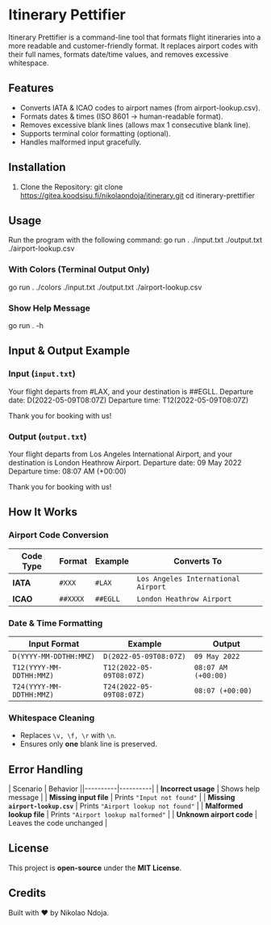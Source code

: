 # Itinerary Pettifier

Itinerary Prettifier is a command-line tool that formats flight itineraries into a more readable and customer-friendly format. It replaces airport codes with their full names, formats date/time values, and removes excessive whitespace.

## Features
- Converts IATA & ICAO codes to airport names (from airport-lookup.csv).
- Formats dates & times (ISO 8601 → human-readable format).
- Removes excessive blank lines (allows max 1 consecutive blank line).
- Supports terminal color formatting (optional).
- Handles malformed input gracefully.

## Installation
1. Clone the Repository:
   git clone https://gitea.koodsisu.fi/nikolaondoja/itinerary.git
   cd itinerary-prettifier

## Usage
Run the program with the following command:
   go run . ./input.txt ./output.txt ./airport-lookup.csv

### With Colors (Terminal Output Only)
   go run . ./colors ./input.txt ./output.txt ./airport-lookup.csv

### Show Help Message
   go run . -h

## Input & Output Example

### Input (`input.txt`)
Your flight departs from #LAX, and your destination is ##EGLL.
Departure date: D(2022-05-09T08:07Z)
Departure time: T12(2022-05-09T08:07Z)

Thank you for booking with us!

### Output (`output.txt`)
Your flight departs from Los Angeles International Airport, and your destination is London Heathrow Airport.
Departure date: 09 May 2022
Departure time: 08:07 AM (+00:00)

Thank you for booking with us!

## How It Works

### Airport Code Conversion
| Code Type | Format | Example | Converts To |
|-----------|--------|---------|-------------|
| **IATA**  | `#XXX`  | `#LAX`  | `Los Angeles International Airport` |
| **ICAO**  | `##XXXX` | `##EGLL` | `London Heathrow Airport` |

### Date & Time Formatting
| Input Format | Example | Output |
|-------------|---------|--------|
| `D(YYYY-MM-DDTHH:MMZ)` | `D(2022-05-09T08:07Z)` | `09 May 2022` |
| `T12(YYYY-MM-DDTHH:MMZ)` | `T12(2022-05-09T08:07Z)` | `08:07 AM (+00:00)` |
| `T24(YYYY-MM-DDTHH:MMZ)` | `T24(2022-05-09T08:07Z)` | `08:07 (+00:00)` |

### Whitespace Cleaning
- Replaces `\v, \f, \r` with `\n`.
- Ensures only **one** blank line is preserved.

## Error Handling
| Scenario | Behavior ||----------|----------|
| **Incorrect usage** | Shows help message |
| **Missing input file** | Prints `"Input not found"` |
| **Missing `airport-lookup.csv`** | Prints `"Airport lookup not found"` |
| **Malformed lookup file** | Prints `"Airport lookup malformed"` |
| **Unknown airport code** | Leaves the code unchanged |


## License
This project is **open-source** under the **MIT License**.

## Credits
Built with ❤️  by Nikolao Ndoja.
